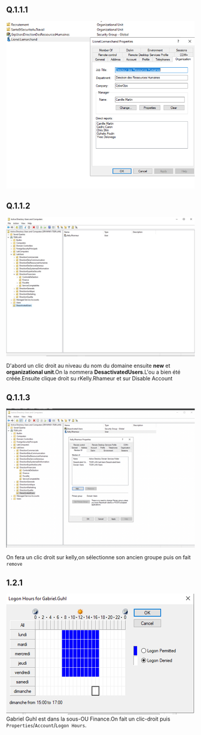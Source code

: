 ## Q.1.1.1 

![ex1](./images/Image01.png)

## Q.1.1.2

![ex1](./images/Image02.jpg)

D'abord un clic droit au niveau du nom du domaine ensuite **new** et **organizational unit**.On la nommera **DesactivatedUsers**.L'ou a bien été créée.Ensuite clique droit su rKelly.Rhameur et sur Disable Account


## Q.1.1.3

![ex1](./images/image03.png)

On fera un clic droit sur kelly,on sélectionne son ancien groupe puis on fait `remove`


## 1.2.1
![ex1](./images/image05.png)
Gabriel Guhl est dans la sous-OU Finance.On fait un clic-droit puis `Properties`/`Account`/`Logon Hours`.

